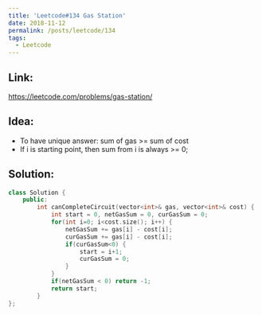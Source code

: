 ```yaml
---
title: 'Leetcode#134 Gas Station'
date: 2018-11-12
permalink: /posts/leetcode/134
tags:
  - Leetcode
---
```

## Link: ##
https://leetcode.com/problems/gas-station/

## Idea: ##
- To have unique answer: sum of gas >= sum of cost
- If i is starting point, then sum from i is always >= 0;

## Solution: ##
```cpp
class Solution {
    public:
        int canCompleteCircuit(vector<int>& gas, vector<int>& cost) {
            int start = 0, netGasSum = 0, curGasSum = 0;
            for(int i=0; i<cost.size(); i++) {
                netGasSum += gas[i] - cost[i];
                curGasSum += gas[i] - cost[i];
                if(curGasSum<0) {
                    start = i+1;
                    curGasSum = 0;
                }
            } 
            if(netGasSum < 0) return -1;
            return start;
        }
};
```
